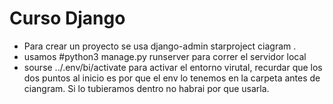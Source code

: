 # Curso Django

- Para crear un proyecto se usa django-admin starproject ciagram .
- usamos #python3 manage.py runserver para correr el servidor local
- sourse ../.env/bi/activate para activar el entorno virutal, recurdar que los dos puntos al inicio es por que el env lo tenemos en la carpeta antes de ciangram. Si lo tubieramos dentro no habrai por que usarla.